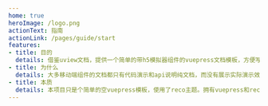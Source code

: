 ```yaml
---
home: true
heroImage: /logo.png
actionText: 指南
actionLink: /pages/guide/start
features:
- title: 目的
  details: 借鉴uview文档，提供一个简单的带h5模拟器组件的vuepress文档模板，方便写文档
- title: 为什么
  details: 大多移动端组件的文档都只有代码演示和api说明纯文档，而没有展示实际演示效果，或者只是简单说截图，想要看实际效果还得自己下载跑一遍，太麻烦了
- title: 本质
  details: 本项目只是个简单的空vuepress模板，使用了reco主题。拥有vuepress和reco的全部功能。只是在docs/.vuepress/styles/index.styl修改了一些样式。便于h5模拟器组件的展示。
---
```

